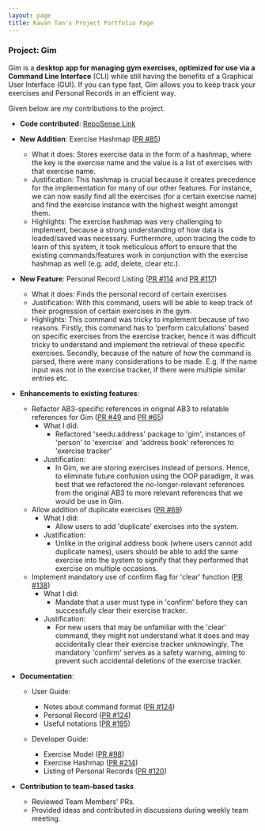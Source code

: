 ```yaml
---
layout: page
title: Kavan Tan's Project Portfolio Page
---
```


### Project: Gim

Gim is a **desktop app for managing gym exercises, optimized for use via a Command Line Interface** (CLI) while still having the benefits of a Graphical User Interface (GUI). If you can type fast, Gim allows you to keep track your exercises and Personal Records in an efficient way.

Given below are my contributions to the project.

* **Code contributed**: [RepoSense Link](https://nus-cs2103-ay2223s1.github.io/tp-dashboard/?search=kavantan&breakdown=true&sort=groupTitle&sortWithin=title&since=2022-09-16&timeframe=commit&mergegroup=&groupSelect=groupByRepos&checkedFileTypes=docs~functional-code~test-code~other)

* **New Addition**: Exercise Hashmap ([PR #85](https://github.com/AY2223S1-CS2103T-T15-4/tp/pull/85))
  * What it does: Stores exercise data in the form of a hashmap, where the key is the exercise name and the value is a list of exercises with that exercise name.
  * Justification: This hashmap is crucial because it creates precedence for the implementation for many of our other features. For instance, we can now easily find all the exercises (for a certain exercise name) and find the exercise instance with the highest weight amongst them.
  * Highlights: The exercise hashmap was very challenging to implement, because a strong understanding of how data is loaded/saved was necessary. Furthermore, upon tracing the code to learn of this system, it took meticulous effort to ensure that the existing commands/features work in conjunction with the exercise hashmap as well (e.g. add, delete, clear etc.). 

* **New Feature**: Personal Record Listing ([PR #114](https://github.com/AY2223S1-CS2103T-T15-4/tp/pull/114) and [PR #117](https://github.com/AY2223S1-CS2103T-T15-4/tp/pull/117))
  * What it does: Finds the personal record of certain exercises
  * Justification: With this command, users will be able to keep track of their progression of certain exercises in the gym.
  * Highlights: This command was tricky to implement because of two reasons. Firstly, this command has to 'perform calculations' based on specific exercises from the exercise tracker, hence it was difficult tricky to understand and implement the retrieval of these specific exercises. Secondly, because of the nature of how the command is parsed, there were many considerations to be made. E.g. If the name input was not in the exercise tracker, if there were multiple similar entries etc.
<div style="page-break-after: always;"></div>

* **Enhancements to existing features**:
  * Refactor AB3-specific references in original AB3 to relatable references for Gim ([PR #49](https://github.com/AY2223S1-CS2103T-T15-4/tp/pull/49) and [PR #65](https://github.com/AY2223S1-CS2103T-T15-4/tp/pull/65))
    * What I did:
      * Refactored 'seedu.address' package to 'gim', instances of 'person' to 'exercise' and 'address book' references to 'exercise tracker'
    * Justification:
      * In Gim, we are storing exercises instead of persons. Hence, to eliminate future confusion using the OOP paradigm, it was best that we refactored the no-longer-relevant references from the original AB3 to more relevant references that we would be use in Gim. 
  * Allow addition of duplicate exercises ([PR #69](https://github.com/AY2223S1-CS2103T-T15-4/tp/pull/69))
    * What I did:
      * Allow users to add 'duplicate' exercises into the system.
    * Justification:
      * Unlike in the original address book (where users cannot add duplicate names), users should be able to add the same exercise into the system to signify that they performed that exercise on multiple occasions.
  * Implement mandatory use of confirm flag for 'clear' function ([PR #138](https://github.com/AY2223S1-CS2103T-T15-4/tp/pull/138))
    * What I did:
      * Mandate that a user must type in 'confirm' before they can successfully clear their exercise tracker.
    * Justification:
      * For new users that may be unfamiliar with the 'clear' command, they might not understand what it does and may accidentally clear their exercise tracker unknowingly. The mandatory 'confirm' serves as a safety warning, aiming to prevent such accidental deletions of the exercise tracker.

* **Documentation**:
  * User Guide:
    * Notes about command format ([PR #124](https://github.com/AY2223S1-CS2103T-T15-4/tp/pull/124))
    * Personal Record ([PR #124](https://github.com/AY2223S1-CS2103T-T15-4/tp/pull/124))
    * Useful notations ([PR #195](https://github.com/AY2223S1-CS2103T-T15-4/tp/pull/195))

  * Developer Guide:
    * Exercise Model ([PR #98](https://github.com/AY2223S1-CS2103T-T15-4/tp/pull/98))
    * Exercise Hashmap ([PR #214](https://github.com/AY2223S1-CS2103T-T15-4/tp/pull/214))
    * Listing of Personal Records ([PR #120](https://github.com/AY2223S1-CS2103T-T15-4/tp/pull/120))

* **Contribution to team-based tasks**
  * Reviewed Team Members' PRs.
  * Provided ideas and contributed in discussions during weekly team meeting.
